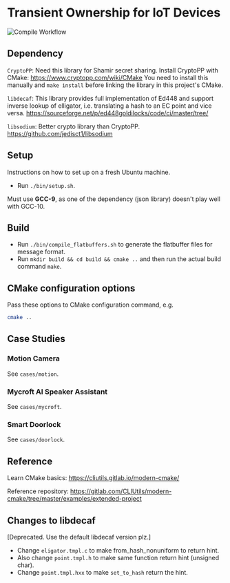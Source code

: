 # Transient Ownership for IoT Devices

![Compile Workflow](https://github.com/synergylabs/libtot/actions/workflows/cmake.yml/badge.svg)


## Dependency

`CryptoPP`: Need this library for Shamir secret sharing.
Install CryptoPP with CMake: https://www.cryptopp.com/wiki/CMake
You need to install this manually and `make install` before
linking the library in this project's CMake.

`libdecaf`: This library provides full implementation of Ed448 and support inverse lookup of elligator, i.e. translating a hash to an EC point and vice versa. https://sourceforge.net/p/ed448goldilocks/code/ci/master/tree/

`libsodium`: Better crypto library than CryptoPP. https://github.com/jedisct1/libsodium


## Setup

Instructions on how to set up on a fresh Ubuntu machine.

- Run `./bin/setup.sh`.

Must use **GCC-9**, as one of the dependency (json library) doesn't play well with GCC-10.

## Build

- Run `./bin/compile_flatbuffers.sh` to generate the flatbuffer files for message format.
- Run `mkdir build && cd build && cmake ..` and then run the actual build command `make`. 

## CMake configuration options

Pass these options to CMake configuration command, e.g.

```bash
cmake ..
```


## Case Studies

### Motion Camera

See `cases/motion`.

### Mycroft AI Speaker Assistant

See `cases/mycroft`.

### Smart Doorlock

See `cases/doorlock`.


## Reference

Learn CMake basics: https://cliutils.gitlab.io/modern-cmake/

Reference repository: https://gitlab.com/CLIUtils/modern-cmake/tree/master/examples/extended-project

## Changes to libdecaf

[Deprecated. Use the default libdecaf version plz.]

- Change `eligator.tmpl.c` to make from_hash_nonuniform to return hint.
- Also change `point.tmpl.h` to make same function return hint (unsigned char).
- Change `point.tmpl.hxx` to make `set_to_hash` return the hint.
